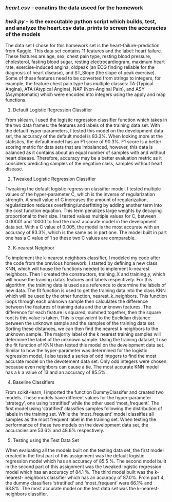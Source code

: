 ### *heart.csv* - conatins the data useed for the homework

### *hw3.py* - is the executable python script which builds, test, and analyze the heart.csv data. prints to screen the accuracies of the models

The data set I chose for this homework set is the heart-failure-prediction from Kaggle. This data set contains 11 features and the label: heart failure. These features are age, sex, chest pain type, resting blood pressure, cholesterol, fasting blood sugar, resting electrocardiogram, maximum heart rate, exercise-induced angina, oldpeak (an ECG finding reliable for the diagnosis of heart disease), and ST_Slope (the slope of peak exercise). Some of these features need to be converted from strings to integers, for example, the feature chest pain type has multiple classes: TA (Typical Angina), ATA (Atypical Angina), NAP (Non-Anginal Pain), and ASY (Asymptomatic) which were encoded into integers using the apply and map functions.
 
1. Default Logistic Regression Classifier
 
From sklearn, I used the logistic regression classifier function which takes in the two data frames: the features and labels of the training data set. With the default hyper-parameters, I tested this model on the development data set, the accuracy of the default model is 83.3%. When looking more at the statistics, the default model has an F1 score of 90.3%. F1 score is a better scoring metric for data sets that are imbalanced, however, this data is balanced as it contains about an equal number of samples with and without heart disease. Therefore, accuracy may be a better evaluation metric as it considers predicting samples of the negative class, samples without heart disease.
 
2. Tweaked Logistic Regression Classifier
 
Tweaking the default logistic regression classifier model, I tested multiple values of the hyper-parameter C, which is the inverse of regularization strength. A small value of C increases the amount of regularization, regularization reduces overfitting/underfitting by adding another term into the cost function equation. This term penalizes large weights by decaying proportional to their size. I tested values multiple values for C, between 0.00001 and 10000 to find the most accurate model in the development data set. With a C value of 0.005, the model is the most accurate with an accuracy of 83.3%, which is the same as in part one. The model built in part one has a C value of 1 so these two C values are comparable.
 
3. K-nearest Neighbor
 
To implement the k-nearest neighbors classifier, I modeled my code after the code from the previous homework. I started by defining a new class KNN, which will house the functions needed to implement k-nearest neighbors. Then I created the constructors, training_X and training_y, which will house the training data’s features and labels respectively. For this algorithm, the training data is used as a reference to determine the labels of new data. The fit function is used to get the training data into the class KNN which will be used by the other function, nearest_k_neighbors. This function loops through each unknown sample then calculates the difference between the features of training data and the unknown features. The difference for each feature is squared, summed together, then the square root is this value is taken. This is equivalent to the Euclidian distance between the unknown sample and the samples of the training data set. Sorting these distances, we can then find the nearest k neighbors to the unknown sample. The majority label of the k nearest training samples will determine the label of the unknown sample.
Using the training dataset, I use the fit function of KNN then tested this model on the development data set. Similar to how the hyper-parameter was determined for the logistic regression model, I also tested a series of odd integers to find the most accurate model on the devotement data set. Only odd integers were chosen because even neighbors can cause a tie. The most accurate KNN model has a k a value of 13 and an accuracy of 85.5%.  
 
4. Baseline Classifiers
 
From scikit-learn, I imported the function DummyClassifer and created two models. These models have different values for the hyper-parameter ‘strategy’, one using ‘stratified’ while the other used ‘most_frequent’. The first model using ‘stratified’ classifies samples following the distribution of labels in the training set. While the ‘most_frequent’ model classifies all samples as the most frequent label in the training set.
When testing the performance of these two models on the development data set, the accuracies are 53.6% and 48.6% respectively.
 
5. Testing using the Test Data Set  
 
When evaluating all the models built on the testing data set, the first model created in the first part of this assignment was the default logistic regression model which has an accuracy of 85.5 %. The second model built in the second part of this assignment was the tweaked logistic regression model which has an accuracy of 84.1 %. The third model built was the k-nearest- neighbors classifier which has an accuracy of 87.0%. From part 4, the dummy classifiers ‘stratified’ and ‘most_frequent’ were 66.1% and 63.8%. The most accurate model on the test data set was the k-nearest- neighbors classifier.
